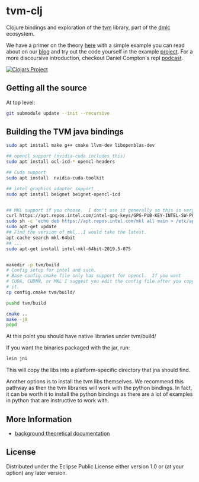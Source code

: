 # tvm-clj

Clojure bindings and exploration of the [tvm](https://github.com/dmlc/tvm) library, part of the [dmlc](https://github.com/dmlc) ecosystem.

We have a primer on the theory [here](http://techascent.com/blog/high-performance-compilers.html) with a simple example you can read about on our [blog](http://techascent.com/blog/tvm-for-the-win.html) and try out the code yourself in the example [project](examples/src/box_blur.clj).  For a more discoursive introduction, checkout Daniel Compton's repl [podcast](https://www.therepl.net/episodes/13/).


[![Clojars Project](https://img.shields.io/clojars/v/tvm-clj.svg)](https://clojars.org/tvm-clj)


## Getting all the source

At top level:
```bash
git submodule update --init --recursive
```

## Building the TVM java bindings

```bash
sudo apt install make g++ cmake llvm-dev libopenblas-dev

## opencl support (nvidia-cuda includes this)
sudo apt install ocl-icd-* opencl-headers

## Cuda support
sudo apt install  nvidia-cuda-toolkit

## intel graphics adapter support
sudo apt install beignet beignet-opencl-icd


## MKL support if you choose.  I don't use it generally so this is very optional.
curl https://apt.repos.intel.com/intel-gpg-keys/GPG-PUB-KEY-INTEL-SW-PRODUCTS-2019.PUB | sudo apt-key add -
sudo sh -c 'echo deb https://apt.repos.intel.com/mkl all main > /etc/apt/sources.list.d/intel-mkl.list'
sudo apt-get update
## Find the version of mkl...I would take the latest.
apt-cache search mkl-64bit
## ...
sudo apt-get install intel-mkl-64bit-2019.5-075


makedir -p tvm/build
# Config setup for intel and such.
# Base config.cmake file only has support for opencl.  If you want
# CUDA, CUDNN, or MKL I suggest you edit the config file after you copy
# it.
cp config.cmake tvm/build/

pushd tvm/build

cmake ..
make -j8
popd
```

At this point you should have native libraries under tvm/build/

If you want the binaries packaged with the jar, run:

```clojure
lein jni
```

This will copy the libs into a platform-specific directory that jna should find.

Another options is to install the tvm libs themselves.  We recommend this pathway as
then the tvm libraries will work with the python bindings.  In fact, it can be worth it
to install the python bindings as there are a lot of examples in python that are
instructive to work with.


## More Information


* [background theoretical documentation](docs/background.md)


## License


Distributed under the Eclipse Public License either version 1.0 or (at
your option) any later version.
